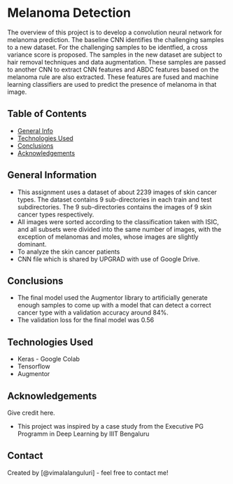# Melanoma Detection
The overview of this project is to develop a convolution neural network for melanoma prediction. The baseline CNN identifies the challenging samples to a new dataset. For the challenging samples to be identfied, a cross variance score is proposed. The samples in the new dataset are subject to hair removal techniques and data augmentation. These samples are passed to another CNN to extract CNN features and ABDC features based on the melanoma rule are also extracted. These features are fused and machine learning classifiers are used to predict the presence of melanoma in that image.


## Table of Contents
* [General Info](#general-information)
* [Technologies Used](#technologies-used)
* [Conclusions](#conclusions)
* [Acknowledgements](#acknowledgements)



## General Information
- This assignment uses a dataset of about 2239 images of skin cancer types. The dataset contains 9 sub-directories in each train and test subdirectories. The 9 sub-directories contains the images of 9 skin cancer types respectively.
- All images were sorted according to the classification taken with ISIC, and all subsets were divided into the same number of images, with the exception of melanomas and moles, whose images are slightly dominant.
- To analyze the skin cancer patients
- CNN file which is shared by UPGRAD with use of Google Drive. 



## Conclusions
- The final model used the Augmentor library to artificially generate enough samples to come up with a model that can detect a correct cancer type with a validation accuracy around 84%.
-  The validation loss for the final model was 0.56



## Technologies Used
- Keras - Google Colab
- Tensorflow
- Augmentor


## Acknowledgements
Give credit here.
- This project was inspired by a case study from the Executive PG Programm in Deep Learning by IIIT Bengaluru


## Contact
Created by [@vimalalanguluri] - feel free to contact me!


<!-- Optional -->
<!-- ## License -->
<!-- This project is open source and available under the [... License](). -->

<!-- You don't have to include all sections - just the one's relevant to your project -->
